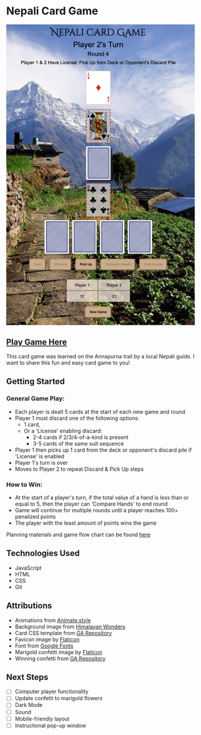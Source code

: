 # Nepali Card Game
![nepali card game screenshot](./assets/images/Nepali%20Card%20Game%20Screenshot.png)

## [Play Game Here](https://nepali-card-game.netlify.app/)
This card game was learned on the Annapurna trail by a local Nepali guide. I want to share this fun and easy card game to you! 

## Getting Started

### General Game Play:
* Each player is dealt 5 cards at the start of each new game and round
* Player 1 must discard one of the following options:
  * 1 card, 
  * Or a 'License' enabling discard:
    * 2-4 cards if 2/3/4-of-a-kind is present
    * 3-5 cards of the same suit sequence
* Player 1 then picks up 1 card from the deck or opponent's discard pile if 'License' is enabled
* Player 1's turn is over 
* Moves to Player 2 to repeat Discard & Pick Up steps

### How to Win:
* At the start of a player's turn, if the total value of a hand is less than or equal to 5, then the player can 'Compare Hands' to end round
* Game will continue for multiple rounds until a player reaches 100+ penalized points
* The player with the least amount of points wins the game

Planning materials and game flow chart can be found [here](https://docs.google.com/document/d/1Aere-NPFgVWvv8nPb7wXUHFs2MAKJY3A7RmimAjnevU/edit#heading=h.gqcl1qcnnnca)

## Technologies Used
* JavaScript
* HTML
* CSS
* Git

## Attributions
* Animations from [Animate.style](https://animate.style/)
* Background image from [Himalayan Wonders](https://www.himalayanwonders.com/blog/trekking-options-in-the-annapurna-region.html)
* Card CSS template from [GA Repository](https://github.com/ManliestBen/css-card-template) 
* Favicon image by [Flaticon](https://www.flaticon.com/free-icon/poker-cards_5537635?term=playing+card&page=1&position=21&origin=tag&related_id=5537635)
* Font from [Google Fonts](https://fonts.google.com/)
* Marigold confetti image by [Flaticon](https://www.flaticon.com/free-icon/mint-marigold_4139490?term=marigold&page=1&position=10&origin=search&related_id=4139490)
* Winning confetti from [GA Repository](https://github.com/SEI-Remote/css-card-deck)

## Next Steps
- [ ] Computer player functionality
- [ ] Update confetti to marigold flowers
- [ ] Dark Mode
- [ ] Sound
- [ ] Mobile-friendly layout
- [ ] Instructional pop-up window